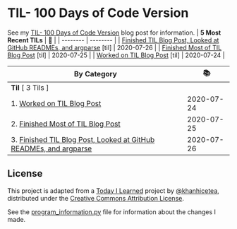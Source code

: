 # TIL- 100 Days of Code Version

See my [TIL- 100 Days of Code Version](https://github.com/KatherineMichel/portfolio/blob/master/regular-blog-posts/til-100-days-of-code-version.md) blog post for information.
| **5 Most Recent TILs** | :tada: |
| -------- | -------- |
| [Finished TIL Blog Post, Looked at GitHub READMEs, and argparse](til/finished-til-blog-post-looked-at-github-readmes-and-argparse.md) [til] | 2020-07-26 |
| [Finished Most of TIL Blog Post](til/finished-most-of-til-blog-post.md) [til] | 2020-07-25 |
| [Worked on TIL Blog Post](til/worked-on-til-blog-post.md) [til] | 2020-07-24 |

| **By Category** | :books: |
| -------- | -------- |
| **Til** [ 3 Tils ] | |
| 1. [Worked on TIL Blog Post](til/worked-on-til-blog-post.md) | 2020-07-24 |
| 2. [Finished Most of TIL Blog Post](til/finished-most-of-til-blog-post.md) | 2020-07-25 |
| 3. [Finished TIL Blog Post, Looked at GitHub READMEs, and argparse](til/finished-til-blog-post-looked-at-github-readmes-and-argparse.md) | 2020-07-26 |


## License

This project is adapted from a [Today I Learned](https://github.com/khanhicetea/today-i-learned/) project by [@khanhicetea](https://github.com/khanhicetea), distributed under the [Creative Commons Attribution License](http://creativecommons.org/licenses/by/3.0/). 

See the [program_information.py](program_information.py) file for information about the changes I made.
